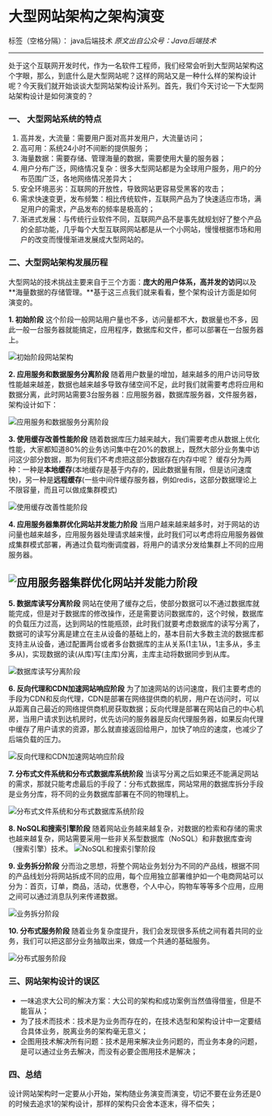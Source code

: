 # 大型网站架构之架构演变

标签（空格分隔）： java后端技术
*原文出自公众号：Java后端技术*

---
处于这个互联网开发时代，作为一名软件工程师，我们经常会听到大型网站架构这个字眼，那么，到底什么是大型网站呢？这样的网站又是一种什么样的架构设计呢？今天我们就开始谈谈大型网站架构设计系列。首先，我们今天讨论一下大型网站架构设计是如何演变的？
    

###  一、 大型网站系统的特点 

 1. 高并发，大流量：需要用户面对高并发用户，大流量访问；
 2. 高可用：系统24小时不间断的提供服务；
 3. 海量数据：需要存储、管理海量的数据，需要使用大量的服务器；
 4. 用户分布广泛，网络情况复杂：很多大型网站都是为全球用户服务，用户的分布范围广泛，各地网络情况差异大；
 5. 安全环境恶劣：互联网的开放性，导致网站更容易受黑客的攻击；
 6. 需求快速变更，发布频繁：相比传统软件，互联网产品为了快速适应市场，满足用户的需求，产品发布的频率是极高的；
 7. 渐进式发展：与传统行业软件不同，互联网产品不是事先就规划好了整个产品的全部功能，几乎每个大型互联网网站都是从一个小网站，慢慢根据市场和用户的改变而慢慢渐进发展成大型网站的。
###  二、大型网站架构发展历程
                     
大型网站的技术挑战主要来自于三个方面：**庞大的用户体系，高并发的访问**以及 **海量数据的存储管理。**基于这三点我们就来看看，整个架构设计方面是如何演变的。

  **1. 初始阶段**
这个阶段一般网站用户量也不多，访问量都不大，数据量也不多，因此一般一台服务器就能搞定，应用程序，数据库和文件，都可以部署在一台服务器上。

![初始阶段网站架构](https://mmbiz.qpic.cn/mmbiz_png/YZZM78DPNutnfnmm0TINClk713AWvSicUndk64icRJHtQL8l0VUaM8cwia5j6R1Kt9MqRyAHIkcG4t92P6Huahwpw/640?wx_fmt=png&tp=webp&wxfrom=5&wx_lazy=1&wx_co=1)

  **2. 应用服务和数据服务分离阶段**
随着用户数量的增加，越来越多的用户访问导致性能越来越差，数据也越来越多导致存储空间不足，此时我们就需要考虑将应用和数据分离，此时网站需要3台服务器：应用服务器，数据库服务器，文件服务器，架构设计如下：

![应用服务和数据服务分离阶段](https://mmbiz.qpic.cn/mmbiz_png/YZZM78DPNutnfnmm0TINClk713AWvSicUicHZ73iaCN1cRwjTuDw8hticsqqSa6sBp5gzYMHrpHwlIcCp7ibBIYhfWg/640?wx_fmt=png&tp=webp&wxfrom=5&wx_lazy=1&wx_co=1)

  **3. 使用缓存改善性能阶段**
随着数据库压力越来越大，我们需要考虑从数据上优化性能，大家都知道80%的业务访问集中在20%的数据上，既然大部分业务集中访问这少部分数据，那为何我们不考虑把这部分数据存在内存中呢？
缓存分为两种：一种是**本地缓存**(本地缓存是基于内存的，因此数据量有限，但是访问速度快)，另一种是**远程缓存**(一些中间件缓存服务器，例如redis，这部分数据理论上不限容量，而且可以做成集群模式)

![使用缓存改善性能阶段](https://mmbiz.qpic.cn/mmbiz_png/YZZM78DPNutnfnmm0TINClk713AWvSicUnmRKGoQibVGmrhXyJoxHQVhgx3BNgQd5hKHaVff1hibGlGzQV5iaP2O4w/640?wx_fmt=png&tp=webp&wxfrom=5&wx_lazy=1&wx_co=1)

  **4. 应用服务器集群优化网站并发能力阶段**
当用户越来越来越多时，对于网站的访问量也越来越多，应用服务器处理请求越来慢，此时我们可以考虑将应用服务器做成集群模式部署，再通过负载均衡调度器，将用户的请求分发给集群上不同的应用服务器。

![应用服务器集群优化网站并发能力阶段](https://mmbiz.qpic.cn/mmbiz_png/YZZM78DPNutnfnmm0TINClk713AWvSicUYVDGLlAaicsR8MvGbj15DQibrOoibicgWkJxJfFDicNjBX22APz1jnsf7Mw/640?wx_fmt=png&tp=webp&wxfrom=5&wx_lazy=1&wx_co=1)
---
  **5. 数据库读写分离阶段**
网站在使用了缓存之后，使部分数据可以不通过数据库就能完成，但是对于数据库的修改操作，还是需要访问数据库的，这个时候，数据库的负载压力过高，达到网站的性能瓶颈，此时我们就要考虑数据库的读写分离了，数据可的读写分离是建立在主从设备的基础上的，基本目前大多数主流的数据库都支持主从设备，通过配置两台或者多台数据库的主从关系(1主1从，1主多从，多主多从)，实现数据的读(从库)写(主库)分离，主库主动将数据同步到从库。

![数据库读写分离阶段](https://mmbiz.qpic.cn/mmbiz_png/YZZM78DPNutnfnmm0TINClk713AWvSicUK7UEFc2mEZEqGVpTB85aMwgricezv4dld8ftEjoiaBQgfTHusBFj1n3A/640?wx_fmt=png&tp=webp&wxfrom=5&wx_lazy=1&wx_co=1)

  **6. 反向代理和CDN加速网站响应阶段**
为了加速网站的访问速度，我们主要考虑的手段为CDN和反向代理，CDN是部署在网络提供商的机房，用户在访问时，可以从距离自己最近的网络提供商机房获取数据；反向代理是部署在网站自己的中心机房，当用户请求到达机房时，优先访问的服务器是反向代理服务器，如果反向代理中缓存了用户请求的资源，那么就直接返回给用户，加快了响应的速度，也减少了后端负载的压力。

![反向代理和CDN加速网站响应阶段](https://mmbiz.qpic.cn/mmbiz_png/YZZM78DPNutnfnmm0TINClk713AWvSicUTBxH0icCQ6ZvZFGN3UE1ibr5K6pNasicyytibU8X5qgNJpia6PomOM4eKJw/640?wx_fmt=png&tp=webp&wxfrom=5&wx_lazy=1&wx_co=1)    
    
  **7. 分布式文件系统和分布式数据库系统阶段**
当读写分离之后如果还不能满足网站的需求，那就只能考虑最后的手段了：分布式数据库，网站常用的数据库拆分手段是业务分库，将不同的业务数据库部署在不同的物理机上。

![分布式文件系统和分布式数据库系统阶段](https://mmbiz.qpic.cn/mmbiz_png/YZZM78DPNutnfnmm0TINClk713AWvSicUAxd5gLf6qCTUnZOBXoZDMfLyK583k5qB6XaPWT6PE5VMiccz9UoMHdA/640?wx_fmt=png&tp=webp&wxfrom=5&wx_lazy=1&wx_co=1)

  **8. NoSQL和搜索引擎阶段**
随着网站业务越来越复杂，对数据的检索和存储的需求也越来越复杂，网站需要采用一些非关系型数据库（NoSQL）和非数据库查询（搜索引擎）技术。
![NoSQL和搜索引擎阶段](https://mmbiz.qpic.cn/mmbiz_png/YZZM78DPNutnfnmm0TINClk713AWvSicUIXMISveF4NxJEtn2tdeSbFVw8Rh4sUSzX9v5aFxyibQTnk78liat5U9w/640?wx_fmt=png&tp=webp&wxfrom=5&wx_lazy=1&wx_co=1)

  **9. 业务拆分阶段**
分而治之思想，将整个网站业务划分为不同的产品线，根据不同的产品线划分将网站拆成不同的应用，每个应用独立部署维护如一个电商网站可以分为：首页，订单，商品，活动，优惠卷，个人中心，购物车等等多个应用，应用之间可以通过消息队列来传递数据。

![业务拆分阶段](https://mmbiz.qpic.cn/mmbiz_png/YZZM78DPNutnfnmm0TINClk713AWvSicUdydcQJsMNb3CAIebdW9pyygP3yibIEQqW0wv8ic2yKGC3XER1ZPg54WA/640?wx_fmt=png&tp=webp&wxfrom=5&wx_lazy=1&wx_co=1)

  **10. 分布式服务阶段**
随着业务复杂度提升，我们会发现很多系统之间有着共同的业务，我们可以把这部分业务抽取出来，做成一个共通的基础服务。

![分布式服务阶段](https://mmbiz.qpic.cn/mmbiz_png/YZZM78DPNutnfnmm0TINClk713AWvSicUL1pgdQWyo99RmlQZxgExRlXK0wLib4WLWYrOHLgzH06YZ1kpVGuG6EQ/640?wx_fmt=png&tp=webp&wxfrom=5&wx_lazy=1&wx_co=1)
###  三、网站架构设计的误区

 - 一味追求大公司的解决方案：大公司的架构和成功案例当然值得借鉴，但是不能盲从；
 - 为了技术而技术：技术是为业务而存在的，在技术选型和架构设计中一定要结合具体业务，脱离业务的架构毫无意义；
 - 企图用技术解决所有问题：技术是用来解决业务问题的，而业务本身的问题，是可以通过业务去解决，而没有必要企图用技术是解决；

###  四、总结
设计网站架构时一定要从小开始，架构随业务演变而演变，切记不要在业务还是0的时候去追求1的架构设计，那样的架构只会舍本逐末，得不偿失；




